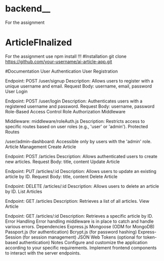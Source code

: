 # backend__
For the assignment 

# ArticleFInalized
For the assignment 
use npm install !!!
#Installation 
git clone https://github.com/your-username/ai-article-app.git

#Documentation 
User Authentication
User Registration

Endpoint: POST /user/signup
Description: Allows users to register with a unique username and email.
Request Body: username, email, password
User Login

Endpoint: POST /user/login
Description: Authenticates users with a registered username and password.
Request Body: username, password
Role-Based Access Control
Role Authorization Middleware

Middleware: middleware/roleAuth.js
Description: Restricts access to specific routes based on user roles (e.g., 'user' or 'admin').
Protected Routes

/user/admin-dashboard: Accessible only by users with the 'admin' role.
Article Management
Create Article

Endpoint: POST /articles
Description: Allows authenticated users to create new articles.
Request Body: title, content
Update Article

Endpoint: PUT /articles/:id
Description: Allows users to update an existing article by ID.
Request Body: title, content
Delete Article

Endpoint: DELETE /articles/:id
Description: Allows users to delete an article by ID.
List Articles

Endpoint: GET /articles
Description: Retrieves a list of all articles.
View Article

Endpoint: GET /articles/:id
Description: Retrieves a specific article by ID.
Error Handling
Error handling middleware is in place to catch and handle various errors.
Dependencies
Express.js
Mongoose (ODM for MongoDB)
Passport.js (for authentication)
Bcrypt.js (for password hashing)
Express-Session (for session management)
JSON Web Tokens (optional for token-based authentication)
Notes
Configure and customize the application according to your specific requirements.
Implement frontend components to interact with the server endpoints.



